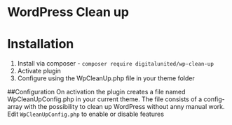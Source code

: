 # WordPress Clean up #

# Installation
1. Install via composer - `composer require digitalunited/wp-clean-up`
2. Activate plugin
3. Configure using the WpCleanUp.php file in your theme folder

##Configuration
On activation the plugin creates a file named WpCleanUpConfig.php in your current theme. The file consists of a config-array with the possibility to clean up WordPress without anny manual work.
Edit `WpCleanUpConfig.php` to enable or disable features